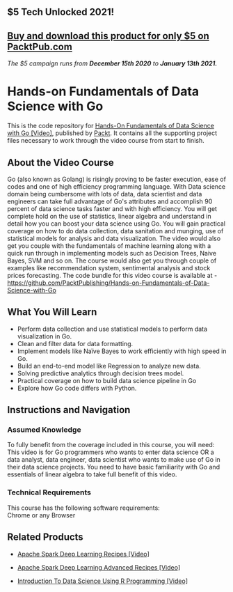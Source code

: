 ## $5 Tech Unlocked 2021!
[Buy and download this product for only $5 on PacktPub.com](https://www.packtpub.com/)
-----
*The $5 campaign         runs from __December 15th 2020__ to __January 13th 2021.__*

# Hands-on Fundamentals of Data Science with Go
This is the code repository for [Hands-On Fundamentals of Data Science with Go [Video]](https://www.packtpub.com/big-data-and-business-intelligence/hands-fundamentals-data-science-go-video), published by [Packt](https://www.packtpub.com/?utm_source=github). It contains all the supporting project files necessary to work through the video course from start to finish.
## About the Video Course
Go (also known as Golang) is risingly proving to be faster execution, ease of codes and one of high efficiency programming language. With Data science domain being cumbersome with lots of data, data scientist and data engineers can take full advantage of Go's attributes and accomplish 90 percent of data science tasks faster and with high efficiency.
You will get complete hold on the use of statistics, linear algebra and understand in detail how you can boost your data science using Go. You will gain practical coverage on how to do data collection, data sanitation and munging, use of statistical models for analysis and data visualization. The video would also get you couple with the fundamentals of machine learning along with a quick run through in implementing models such as Decision Trees, Naive Bayes, SVM and so on. The course would also get you through couple of examples like recommendation system, sentimental analysis and stock prices forecasting.
The code bundle for this video course is available at - https://github.com/PacktPublishing/Hands-on-Fundamentals-of-Data-Science-with-Go

<H2>What You Will Learn</H2>
<DIV class=book-info-will-learn-text>
<UL>
<LI> Perform data collection and use statistical models to perform data visualization in Go.
<LI> Clean and filter data for data formatting.
<LI> Implement models like Naïve Bayes to work efficiently with high speed in Go. 
<LI> Build an end-to-end model like Regression to analyze new data.
<LI> Solving predictive analytics through decision trees model.
<LI> Practical coverage on how to build data science pipeline in Go
<LI> Explore how Go code differs with Python.</UL></DIV>

## Instructions and Navigation
### Assumed Knowledge
To fully benefit from the coverage included in this course, you will need:<br/>
This video is for Go programmers who wants to enter data science OR a data analyst, data engineer, data scientist who wants to make use of Go in their data science projects. You need to have basic familiarity with Go and essentials of linear algebra to take full benefit of this video.
### Technical Requirements
This course has the following software requirements:<br/>
Chrome or any Browser<br/>




## Related Products
* [Apache Spark Deep Learning Recipes [Video]](https://www.packtpub.com/big-data-and-business-intelligence/apache-spark-deep-learning-recipes-video)

* [Apache Spark Deep Learning Advanced Recipes [Video]](https://www.packtpub.com/big-data-and-business-intelligence/apache-spark-deep-learning-advanced-recipes-video)

* [Introduction To Data Science Using R Programming [Video]](https://www.packtpub.com/big-data-and-business-intelligence/introduction-data-science-using-r-programming-video)
